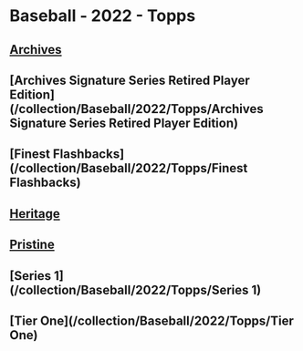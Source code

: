 # Baseball - 2022 - Topps
## [Archives](/collection/Baseball/2022/Topps/Archives)
## [Archives Signature Series Retired Player Edition](/collection/Baseball/2022/Topps/Archives Signature Series Retired Player Edition)
## [Finest Flashbacks](/collection/Baseball/2022/Topps/Finest Flashbacks)
## [Heritage](/collection/Baseball/2022/Topps/Heritage)
## [Pristine](/collection/Baseball/2022/Topps/Pristine)
## [Series 1](/collection/Baseball/2022/Topps/Series 1)
## [Tier One](/collection/Baseball/2022/Topps/Tier One)
